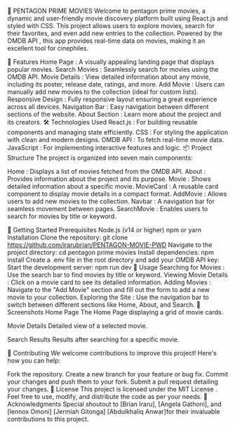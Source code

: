 🎥 PENTAGON PRIME MOVIES
Welcome to pentagon prime movies, a dynamic and user-friendly movie discovery platform built using React.js and styled with CSS. This project allows users to explore movies, search for their favorites, and even add new entries to the collection. Powered by the OMDB API , this app provides real-time data on movies, making it an excellent tool for cinephiles.

🌟 Features
Home Page : A visually appealing landing page that displays popular movies.
Search Movies : Seamlessly search for movies using the OMDB API.
Movie Details : View detailed information about any movie, including its poster, release date, ratings, and more.
Add Movie : Users can manually add new movies to the collection (ideal for custom lists).
Responsive Design : Fully responsive layout ensuring a great experience across all devices.
Navigation Bar : Easy navigation between different sections of the website.
About Section : Learn more about the project and its creators.
🛠️ Technologies Used
React.js : For building reusable components and managing state efficiently.
CSS : For styling the application with clean and modern designs.
OMDB API : To fetch real-time movie data.
JavaScript : For implementing interactive features and logic.
📦 Project Structure
The project is organized into seven main components:

Home : Displays a list of movies fetched from the OMDB API.
About : Provides information about the project and its purpose.
Movie : Shows detailed information about a specific movie.
MovieCard : A reusable card component to display movie details in a compact format.
AddMovie : Allows users to add new movies to the collection.
Navbar : A navigation bar for seamless movement between pages.
SearchMovie : Enables users to search for movies by title or keyword.

🚀 Getting Started
Prerequisites
Node.js (v14 or higher)
npm or yarn
Installation
Clone the repository:
git clone https://github.com/irarubrian/PENTAGON-MOVIE-PWD
Navigate to the project directory:
cd pentagon prime movies
Install dependencies:
npm install
Create a .env file in the root directory and add your OMDB API key:
Start the development server:
npm run dev
🔧 Usage
Searching for Movies : Use the search bar to find movies by title or keyword.
Viewing Movie Details : Click on a movie card to see its detailed information.
Adding Movies : Navigate to the "Add Movie" section and fill out the form to add a new movie to your collection.
Exploring the Site : Use the navigation bar to switch between different sections like Home, About, and Search.
📸 Screenshots
Home Page
The Home Page displaying a grid of movie cards.

Movie Details
Detailed view of a selected movie.

Search Results
Results after searching for a specific movie.

🤝 Contributing
We welcome contributions to improve this project! Here's how you can help:

Fork the repository.
Create a new branch for your feature or bug fix.
Commit your changes and push them to your fork.
Submit a pull request detailing your changes.
📜 License
This project is licensed under the MIT License . Feel free to use, modify, and distribute the code as per your needs.
👏 Acknowledgments
Special shoutout to [Brian Iraru], [Angela Gathoni], and [lennox Omoni] [Jermiah Gitonga] [Abdulkhaliq Anwar]for their invaluable contributions to this project.

